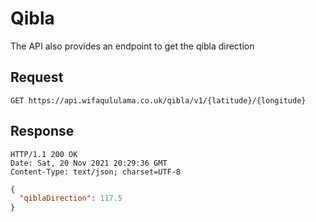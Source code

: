 # Qibla

The API also provides an endpoint to get the qibla direction

## Request

```http 
GET https://api.wifaqululama.co.uk/qibla/v1/{latitude}/{longitude}
```

## Response
```http
HTTP/1.1 200 OK
Date: Sat, 20 Nov 2021 20:29:36 GMT
Content-Type: text/json; charset=UTF-8
```
```json
{
  "qiblaDirection": 117.5
}
```
